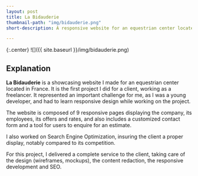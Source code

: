 ```yaml
---
layout: post
title: La Bidauderie
thumbnail-path: "img/bidauderie.png"
short-description: A responsive website for an equestrian center located in France. My first professional project.

---
```


{:.center}
![]({{ site.baseurl }}/img/bidauderie.png)

## Explanation

**La Bidauderie** is a showcasing website I made for an equestrian center located in France. It is the first project I did for a client, working as a freelancer. It represented an important challenge for me, as I was a young developer, and had to learn responsive design while working on the project.

The website is composed of 9 responsive pages displaying the company, its employees, its offers and rates, and also includes a customized contact form and a tool for users to enquire for an estimate.

I also worked on Search Engine Optimization, insuring the client a proper display, notably compared to its competition.

For this project, I delivered a complete service to the client, taking care of the design (wireframes, mockups), the content redaction, the responsive development and SEO. 
